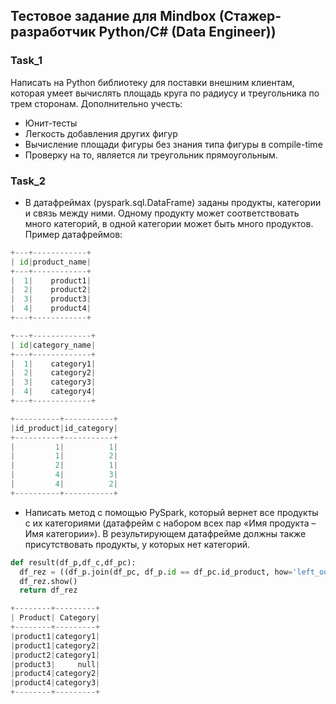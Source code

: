 ## Тестовое задание для Mindbox (Cтажер-разработчик Python/C# (Data Engineer))
### Task_1 
Написать на Python библиотеку для поставки внешним клиентам, которая умеет вычислять площадь круга по радиусу и треугольника по трем сторонам. 
Дополнительно учесть:
* Юнит-тесты
* Легкость добавления других фигур
* Вычисление площади фигуры без знания типа фигуры в compile-time
* Проверку на то, является ли треугольник прямоугольным.

### Task_2 
* В датафреймах (pyspark.sql.DataFrame) заданы продукты, категории и связь между ними. Одному продукту может соответствовать много категорий, в одной категории может быть много продуктов. 
Пример датафреймов:

``` Python
+---+------------+
| id|product_name|
+---+------------+
|  1|    product1|
|  2|    product2|
|  3|    product3|
|  4|    product4|
+---+------------+

+---+-------------+
| id|category_name|
+---+-------------+
|  1|    category1|
|  2|    category2|
|  3|    category3|
|  4|    category4|
+---+-------------+

+----------+-----------+
|id_product|id_category|
+----------+-----------+
|         1|          1|
|         1|          2|
|         2|          1|
|         4|          3|
|         4|          2|
+----------+-----------+
```
* Написать метод с помощью PySpark, который вернет все продукты с их категориями (датафрейм с набором всех пар «Имя продукта – Имя категории»). В результирующем датафрейме должны также присутствовать продукты, у которых нет категорий.
``` Python
def result(df_p,df_c,df_pc):
  df_rez = ((df_p.join(df_pc, df_p.id == df_pc.id_product, how='left_outer')).join(df_c, df_c.id == df_pc.id_category, how ='left_outer').orderBy('product_name','category_name')).select(col("product_name").alias("Product"), col("category_name").alias("Category"))
  df_rez.show()
  return df_rez

+--------+---------+
| Product| Category|
+--------+---------+
|product1|category1|
|product1|category2|
|product2|category1|
|product3|     null|
|product4|category2|
|product4|category3|
+--------+---------+
```
